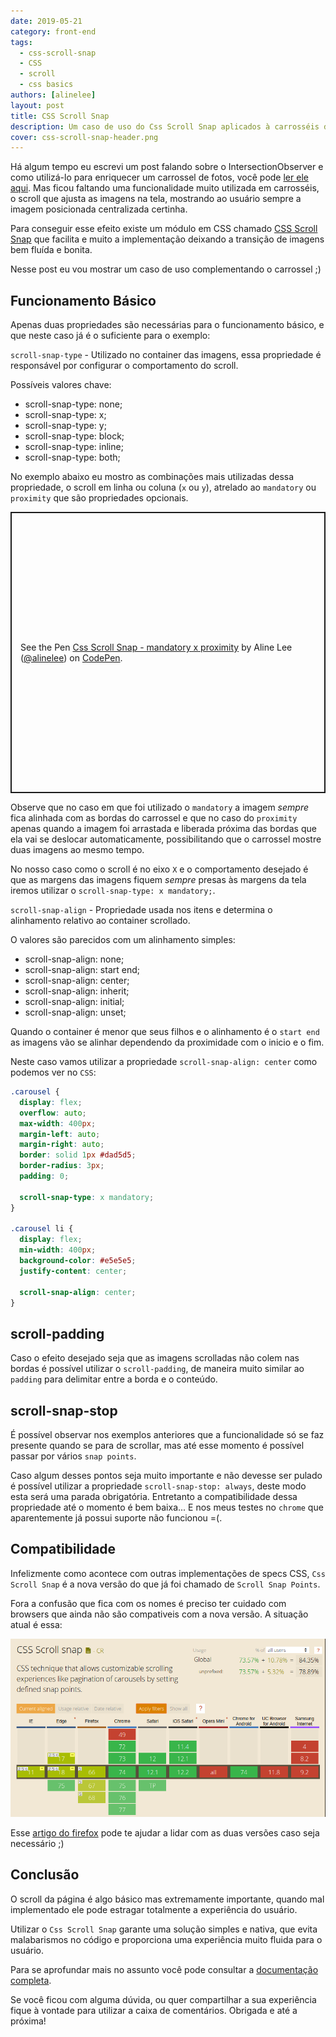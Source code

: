 ```yaml
---
date: 2019-05-21
category: front-end
tags:
  - css-scroll-snap
  - CSS
  - scroll
  - css basics
authors: [alinelee]
layout: post
title: CSS Scroll Snap
description: Um caso de uso do Css Scroll Snap aplicados à carrosséis de imagens.
cover: css-scroll-snap-header.png
---
```


Há algum tempo eu escrevi um post falando sobre o IntersectionObserver e como utilizá-lo para enriquecer um carrossel de fotos, você pode [ler ele aqui](https://elo7.dev/intersection-observer/). Mas ficou faltando uma funcionalidade muito utilizada em carrosséis, o scroll que ajusta as imagens na tela, mostrando ao usuário sempre a imagem posicionada centralizada certinha.

Para conseguir esse efeito existe um módulo em CSS chamado [CSS Scroll Snap](https://developer.mozilla.org/en-US/docs/Web/CSS/CSS_Scroll_Snap) que facilita e muito a implementação deixando a transição de imagens bem fluída e bonita.

Nesse post eu vou mostrar um caso de uso complementando o carrossel ;)

## Funcionamento Básico

Apenas duas propriedades são necessárias para o funcionamento básico, e que neste caso já é o suficiente para o exemplo:

`scroll-snap-type` - Utilizado no container das imagens, essa propriedade é responsável por configurar o comportamento do scroll.

Possíveis valores chave:

- scroll-snap-type: none;
- scroll-snap-type: x;
- scroll-snap-type: y;
- scroll-snap-type: block;
- scroll-snap-type: inline;
- scroll-snap-type: both;

No exemplo abaixo eu mostro as combinações mais utilizadas dessa propriedade, o scroll em linha ou coluna (`x` ou `y`), atrelado ao `mandatory` ou `proximity` que são propriedades opcionais.

<p class="codepen" data-height="450" data-theme-id="0" data-default-tab="result" data-user="alinelee" data-slug-hash="eaeJmm" style="height: 450px; box-sizing: border-box; display: flex; align-items: center; justify-content: center; border: 2px solid; margin: 1em 0; padding: 1em;" data-pen-title="Css Scroll Snap - mandatory x proximity">
  <span>See the Pen <a href="https://codepen.io/alinelee/pen/eaeJmm/">
  Css Scroll Snap - mandatory x proximity</a> by Aline Lee (<a href="https://codepen.io/alinelee">@alinelee</a>)
  on <a href="https://codepen.io">CodePen</a>.</span>
</p>
<script async src="https://static.codepen.io/assets/embed/ei.js"></script>

Observe que no caso em que foi utilizado o `mandatory` a imagem *sempre* fica alinhada com as bordas do carrossel e que no caso do `proximity` apenas quando a imagem foi arrastada e liberada próxima das bordas que ela vai se deslocar automaticamente, possibilitando que o carrossel mostre duas imagens ao mesmo tempo.

No nosso caso como o scroll é no eixo `X` e o comportamento desejado é que as margens das imagens fiquem *sempre* presas às margens da tela iremos utilizar o `scroll-snap-type: x mandatory;`.

`scroll-snap-align` - Propriedade usada nos itens e determina o alinhamento relativo ao container scrollado.

O valores são parecidos com um alinhamento simples:

- scroll-snap-align: none;
- scroll-snap-align: start end;
- scroll-snap-align: center;
- scroll-snap-align: inherit;
- scroll-snap-align: initial;
- scroll-snap-align: unset;

Quando o container é menor que seus filhos e o alinhamento é o `start end` as imagens vão se alinhar dependendo da proximidade com o inicio e o fim.

Neste caso vamos utilizar a propriedade `scroll-snap-align: center` como podemos ver no `CSS`:

```css
.carousel {
  display: flex;
  overflow: auto;
  max-width: 400px;
  margin-left: auto;
  margin-right: auto;
  border: solid 1px #dad5d5;
  border-radius: 3px;
  padding: 0;

  scroll-snap-type: x mandatory;
}

.carousel li {
  display: flex;
  min-width: 400px;
  background-color: #e5e5e5;
  justify-content: center;

  scroll-snap-align: center;
}
```
## scroll-padding

Caso o efeito desejado seja que as imagens scrolladas não colem nas bordas é possível utilizar o `scroll-padding`, de maneira muito similar ao `padding` para delimitar entre a borda e o conteúdo.

## scroll-snap-stop

É possível observar nos exemplos anteriores que a funcionalidade só se faz presente quando se para de scrollar, mas até esse momento é possível passar por vários `snap points`.

Caso algum desses pontos seja muito importante e não devesse ser pulado é possível utilizar a propriedade `scroll-snap-stop: always`, deste modo esta será uma parada obrigatória. Entretanto a compatibilidade dessa propriedade até o momento é bem baixa... E nos meus testes no `chrome` que aparentemente já possui suporte não funcionou =(.


## Compatibilidade

Infelizmente como acontece com outras implementações de specs CSS, `Css Scroll Snap` é a nova versão do que já foi chamado de `Scroll Snap Points`.

Fora a confusão que fica com os nomes é preciso ter cuidado com browsers que ainda não são compativeis com a nova versão. A situação atual é essa:

[![Alt "Compatibilidade Atual"](../images/css-scroll-snap.png)](https://caniuse.com/#feat=css-snappoints)

Esse [artigo do firefox](https://developer.mozilla.org/en-US/docs/Web/CSS/CSS_Scroll_Snap/Browser_compat) pode te ajudar a lidar com as duas versões caso seja necessário ;)


## Conclusão

O scroll da página é algo básico mas extremamente importante, quando mal implementado ele pode estragar totalmente a experiência do usuário.

Utilizar o `Css Scroll Snap` garante uma solução simples e nativa, que evita malabarismos no código e proporciona uma experiência muito fluida para o usuário.

Para se aprofundar mais no assunto você pode consultar a [documentação completa](https://developer.mozilla.org/en-US/docs/Web/CSS/CSS_Scroll_Snap).

Se você ficou com alguma dúvida, ou quer compartilhar a sua experiência fique à vontade para utilizar a caixa de comentários. Obrigada e até a próxima!
